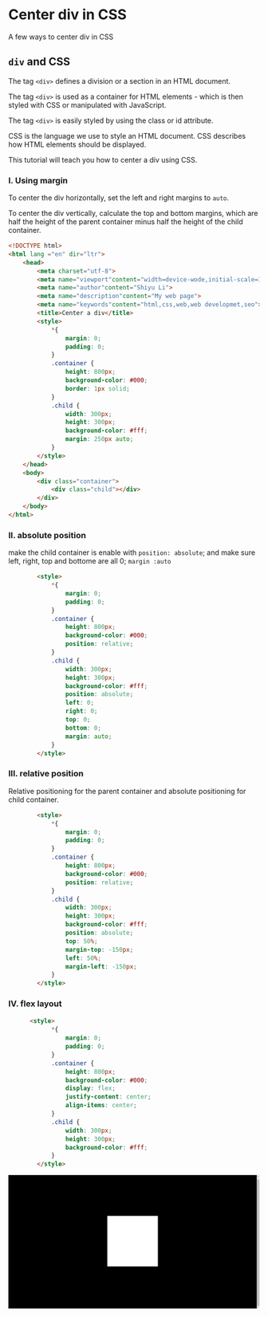 # Center div in CSS
A few ways to center div in CSS

## ```div``` and CSS
The tag ```<div>``` defines a division or a section in an HTML document.

The tag ```<div>``` is used as a container for HTML elements - which is then styled with CSS or manipulated with JavaScript.

The tag ```<div>``` is easily styled by using the class or id attribute.

CSS is the language we use to style an HTML document.
CSS describes how HTML elements should be displayed.

This tutorial will teach you how to center a div using CSS.


### I. Using margin

To center the div horizontally, set the left and right margins to ```auto```.

To center the div vertically, calculate the top and bottom margins,
which are half the height of the parent container minus half the height of the child container.

```HTML
<!DOCTYPE html> 
<html lang ="en" dir="ltr">
    <head>
        <meta charset="utf-8"> 
        <meta name="viewport"content="width=device-wode,initial-scale=1">
        <meta name="author"content="Shiyu Li">
        <meta name="description"content="My web page">
        <meta name="keywords"content="html,css,web,web developmet,seo">
        <title>Center a div</title>
        <style>
            *{
                margin: 0;
                padding: 0;
            }
            .container {
                height: 800px;
                background-color: #000;
                border: 1px solid;
            }
            .child {
                width: 300px;
                height: 300px;
                background-color: #fff;
                margin: 250px auto;
            }
        </style>
    </head>
    <body>
        <div class="container">
            <div class="child"></div>
        </div>
    </body>
</html> 
```


### II. absolute position
make the child container is enable with ```position: absolute```; and make sure left, right, top and bottome are all 0;  ```margin :auto```
```HTML
        <style>
            *{
                margin: 0;
                padding: 0;
            }
            .container {
                height: 800px;
                background-color: #000;
                position: relative;
            }
            .child {
                width: 300px;
                height: 300px;
                background-color: #fff;
                position: absolute;
                left: 0;
                right: 0;
                top: 0;
                bottom: 0;
                margin: auto;
            }
        </style>
```

### III. relative position
Relative positioning for the parent container and absolute positioning for child container. 
```HTML
        <style>
            *{
                margin: 0;
                padding: 0;
            }
            .container {
                height: 800px;
                background-color: #000;
                position: relative;
            }
            .child {
                width: 300px;
                height: 300px;
                background-color: #fff;
                position: absolute;
                top: 50%;
                margin-top: -150px;
                left: 50%;
                margin-left: -150px;
            }
        </style>
```

### IV. flex layout
```HTML
      <style>
            *{
                margin: 0;
                padding: 0;
            }
            .container {
                height: 800px;
                background-color: #000;
                display: flex;
                justify-content: center;
                align-items: center;
            }
            .child {
                width: 300px;
                height: 300px;
                background-color: #fff;
            }
        </style>
```
![image](https://github.com/ShiyuLi05/center-div-in-css/blob/main/center%20div.png)
